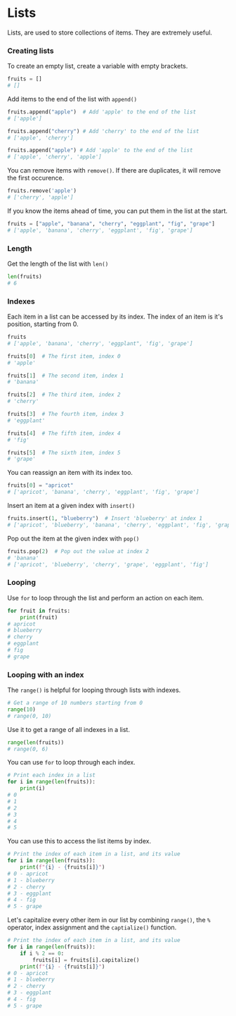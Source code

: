 # Lists

Lists, are used to store collections of items. They are extremely useful.

### Creating lists

To create an empty list, create a variable with empty brackets.

```python
fruits = []
# []
```

Add items to the end of the list with `append()`

```python
fruits.append("apple")  # Add 'apple' to the end of the list
# ['apple']

fruits.append("cherry") # Add 'cherry' to the end of the list
# ['apple', 'cherry']

fruits.append("apple") # Add 'apple' to the end of the list
# ['apple', 'cherry', 'apple']
```

You can remove items with `remove()`. If there are duplicates, it will remove the first occurence.
```python
fruits.remove('apple')
# ['cherry', 'apple']
```

If you know the items ahead of time, you can put them in the list at the start.

```python
fruits = ["apple", "banana", "cherry", "eggplant", "fig", "grape"]
# ['apple', 'banana', 'cherry', 'eggplant', 'fig', 'grape']
```

### Length

Get the length of the list with `len()`
```python
len(fruits)
# 6
```


### Indexes

Each item in a list can be accessed by its index. The index of an item is it's position, starting from 0.

```python
fruits
# ['apple', 'banana', 'cherry', 'eggplant", 'fig', 'grape']

fruits[0]  # The first item, index 0
# 'apple'

fruits[1]  # The second item, index 1
# 'banana'

fruits[2]  # The third item, index 2
# 'cherry'

fruits[3]  # The fourth item, index 3
# 'eggplant'

fruits[4]  # The fifth item, index 4
# 'fig'

fruits[5]  # The sixth item, index 5
# 'grape'
```

You can reassign an item with its index too.
```python
fruits[0] = "apricot"
# ['apricot', 'banana', 'cherry', 'eggplant', 'fig', 'grape']
```


Insert an item at a given index with `insert()`

```python
fruits.insert(1, "blueberry")  # Insert 'blueberry' at index 1
# ['apricot', 'blueberry', 'banana', 'cherry', 'eggplant', 'fig', 'grape']
```

Pop out the item at the given index with `pop()`

```python
fruits.pop(2)  # Pop out the value at index 2
# 'banana'
# ['apricot', 'blueberry', 'cherry', 'grape', 'eggplant', 'fig']
```


### Looping

Use `for` to loop through the list and perform an action on each item.

```python
for fruit in fruits:
    print(fruit)
# apricot
# blueberry
# cherry
# eggplant
# fig
# grape
```


### Looping with an index

The `range()` is helpful for looping through lists with indexes.

```python
# Get a range of 10 numbers starting from 0
range(10)
# range(0, 10)
```

Use it to get a range of all indexes in a list.

```python
range(len(fruits))
# range(0, 6)
```

You can use `for` to loop through each index.
```python
# Print each index in a list
for i in range(len(fruits)):
    print(i)
# 0
# 1
# 2
# 3
# 4
# 5
```

You can use this to access the list items by index.
```python
# Print the index of each item in a list, and its value
for i in range(len(fruits)):
    print(f"{i} - {fruits[i]}")
# 0 - apricot
# 1 - blueberry
# 2 - cherry
# 3 - eggplant
# 4 - fig
# 5 - grape
```


Let's capitalize every other item in our list by combining `range()`, the `%` operator, index assignment and the `captialize()` function.
```python
# Print the index of each item in a list, and its value
for i in range(len(fruits)):
    if i % 2 == 0:
        fruits[i] = fruits[i].capitalize()
    print(f"{i} - {fruits[i]}")
# 0 - apricot
# 1 - blueberry
# 2 - cherry
# 3 - eggplant
# 4 - fig
# 5 - grape
```


